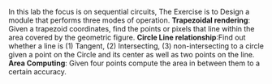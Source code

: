 In this lab the focus is on sequential circuits, The Exercise is to Design a module that performs three modes of operation.
**Trapezoidal rendering**: Given a trapezoid coordinates, find the points or pixels that line within the area covered by the geometric figure.
**Circle Line relationship**:Find out whether a line is (1) Tangent, (2) Intersecting, (3) non-intersecting to a circle given a point on the Circle and its center as well
as two points on the line.
**Area Computing**:  Given four points compute the area in between them to a certain accuracy. 
